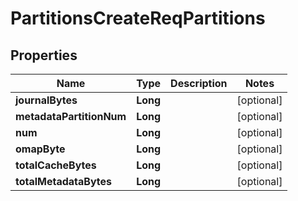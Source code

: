 # PartitionsCreateReqPartitions

## Properties
Name | Type | Description | Notes
------------ | ------------- | ------------- | -------------
**journalBytes** | **Long** |  |  [optional]
**metadataPartitionNum** | **Long** |  |  [optional]
**num** | **Long** |  |  [optional]
**omapByte** | **Long** |  |  [optional]
**totalCacheBytes** | **Long** |  |  [optional]
**totalMetadataBytes** | **Long** |  |  [optional]
